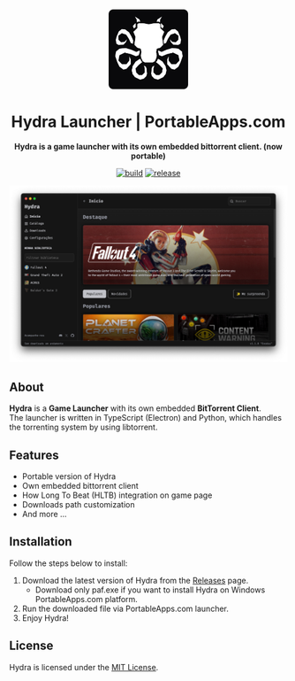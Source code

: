 <br>

<div align="center">

[<img src="./resources/icon.png" width="144"/>](https://help.hydralauncher.gg)

  <h1 align="center">Hydra Launcher | PortableApps.com</h1>

  <p align="center">
    <strong>Hydra is a game launcher with its own embedded bittorrent client. (now portable)</strong>
  </p>

[![build](https://img.shields.io/github/actions/workflow/status/hydralauncher/hydra/build.yml)](https://github.com/hydralauncher/hydra/actions)
[![release](https://img.shields.io/github/package-json/v/hydralauncher/hydra)](https://github.com/hydralauncher/hydra/releases)

![Hydra Catalogue](./docs/screenshot.png)

</div>

## About

**Hydra** is a **Game Launcher** with its own embedded **BitTorrent Client**.
<br>
The launcher is written in TypeScript (Electron) and Python, which handles the torrenting system by using libtorrent.

## Features

- Portable version of Hydra
- Own embedded bittorrent client
- How Long To Beat (HLTB) integration on game page
- Downloads path customization
- And more ...

## Installation

Follow the steps below to install:

1. Download the latest version of Hydra from the [Releases](https://github.com/vaclavec/hydraportable/releases/latest) page.
   - Download only paf.exe if you want to install Hydra on Windows PortableApps.com platform.
2. Run the downloaded file via PortableApps.com launcher.
3. Enjoy Hydra!

## License

Hydra is licensed under the [MIT License](LICENSE).
